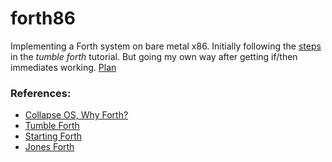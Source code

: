 # forth86

Implementing a Forth system on bare metal x86.
Initially following the [steps](,steps) in the _tumble forth_ tutorial.
But going my own way after getting if/then immediates working. [Plan](notes/plan.txt)

### References:
- [Collapse OS, Why Forth?](http://collapseos.org/forth.html)
- [Tumble Forth](https://tumbleforth.hardcoded.net)
- [Starting Forth](https://www.forth.com/starting-forth)
- [Jones Forth](https://github.com/nornagon/jonesforth/blob/master/jonesforth.S)
